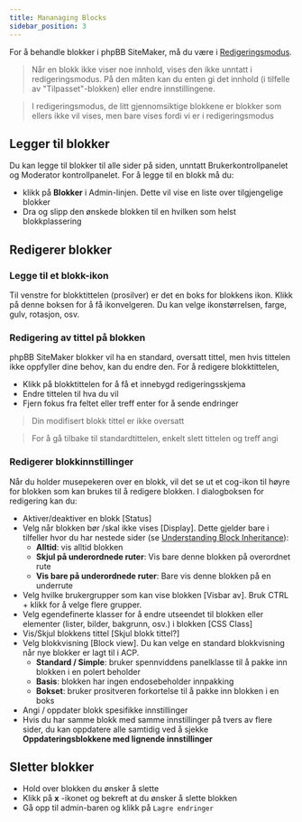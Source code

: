 ```yaml
---
title: Mananaging Blocks
sidebar_position: 3
---
```


For å behandle blokker i phpBB SiteMaker, må du være i [Redigeringsmodus](./overview#edit-mode).

> Når en blokk ikke viser noe innhold, vises den ikke unntatt i redigeringsmodus. På den måten kan du enten gi det innhold (i tilfelle av "Tilpasset"-blokken) eller endre innstillingene.

> I redigeringsmodus, de litt gjennomsiktige blokkene er blokker som ellers ikke vil vises, men bare vises fordi vi er i redigeringsmodus

## Legger til blokker
Du kan legge til blokker til alle sider på siden, unntatt Brukerkontrollpanelet og Moderator kontrollpanelet. For å legge til en blokk må du:
* klikk på **Blokker** i Admin-linjen. Dette vil vise en liste over tilgjengelige blokker
* Dra og slipp den ønskede blokken til en hvilken som helst blokkplassering

## Redigerer blokker
### Legge til et blokk-ikon
Til venstre for blokktittelen (prosilver) er det en boks for blokkens ikon. Klikk på denne boksen for å få ikonvelgeren. Du kan velge ikonstørrelsen, farge, gulv, rotasjon, osv.

### Redigering av tittel på blokken
phpBB SiteMaker blokker vil ha en standard, oversatt tittel, men hvis tittelen ikke oppfyller dine behov, kan du endre den. For å redigere blokktittelen,
* Klikk på blokktittelen for å få et innebygd redigeringsskjema
* Endre tittelen til hva du vil
* Fjern fokus fra feltet eller treff enter for å sende endringer

> Din modifisert blokk tittel er ikke oversatt

> For å gå tilbake til standardtittelen, enkelt slett tittelen og treff angi

### Redigerer blokkinnstillinger
Når du holder musepekeren over en blokk, vil det se ut et cog-ikon til høyre for blokken som kan brukes til å redigere blokken. I dialogboksen for redigering kan du:
- Aktiver/deaktiver en blokk [Status]
- Velg når blokken bør /skal ikke vises [Display]. Dette gjelder bare i tilfeller hvor du har nestede sider (se [Understanding Block Inheritance](/docs/user/site/block-inheritance)):
    - **Alltid**: vis alltid blokken
    - **Skjul på underordnede ruter**: Vis bare denne blokken på overordnet rute
    - **Vis bare på underordnede ruter**: Bare vis denne blokken på en underrute
- Velg hvilke brukergrupper som kan vise blokken [Visbar av]. Bruk CTRL + klikk for å velge flere grupper.
- Velg egendefinerte klasser for å endre utseendet til blokken eller elementer (lister, bilder, bakgrunn, osv.) i blokken [CSS Class]
- Vis/Skjul blokkens tittel [Skjul blokk tittel?]
- Velg blokkvisning [Block view]. Du kan velge en standard blokkvisning når nye blokker er lagt til i ACP.
    - **Standard / Simple**: bruker spennviddens panelklasse til å pakke inn blokken i en polert beholder
    - **Basis**: blokken har ingen endosebeholder innpakking
    - **Bokset**: bruker prositveren forkortelse til å pakke inn blokken i en boks
- Angi / oppdater blokk spesifikke innstillinger
- Hvis du har samme blokk med samme innstillinger på tvers av flere sider, du kan oppdatere alle samtidig ved å sjekke **Oppdateringsblokkene med lignende innstillinger**

## Sletter blokker
- Hold over blokken du ønsker å slette
- Klikk på **x** -ikonet og bekreft at du ønsker å slette blokken
- Gå opp til admin-baren og klikk på `Lagre endringer`
